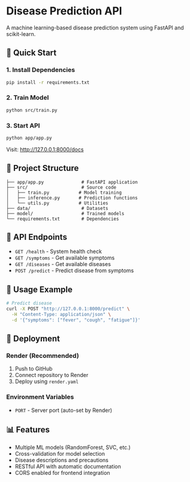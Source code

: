 # Disease Prediction API

A machine learning-based disease prediction system using FastAPI and scikit-learn.

## 🚀 Quick Start

### 1. Install Dependencies
```bash
pip install -r requirements.txt
```

### 2. Train Model
```bash
python src/train.py
```

### 3. Start API
```bash
python app/app.py
```

Visit: http://127.0.0.1:8000/docs

## 📁 Project Structure

```
├── app/app.py              # FastAPI application
├── src/                    # Source code
│   ├── train.py           # Model training
│   ├── inference.py       # Prediction functions
│   └── utils.py           # Utilities
├── data/                   # Datasets
├── model/                  # Trained models
└── requirements.txt        # Dependencies
```

## 🔧 API Endpoints

- `GET /health` - System health check
- `GET /symptoms` - Get available symptoms
- `GET /diseases` - Get available diseases
- `POST /predict` - Predict disease from symptoms

## 📝 Usage Example

```bash
# Predict disease
curl -X POST "http://127.0.0.1:8000/predict" \
  -H "Content-Type: application/json" \
  -d '{"symptoms": ["fever", "cough", "fatigue"]}'
```

## 🚀 Deployment

### Render (Recommended)
1. Push to GitHub
2. Connect repository to Render
3. Deploy using `render.yaml`

### Environment Variables
- `PORT` - Server port (auto-set by Render)

## 📊 Features

- Multiple ML models (RandomForest, SVC, etc.)
- Cross-validation for model selection
- Disease descriptions and precautions
- RESTful API with automatic documentation
- CORS enabled for frontend integration 